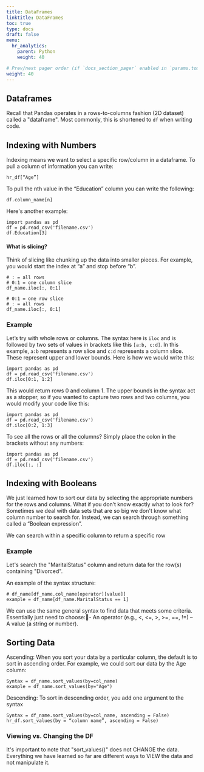 ```yaml
---
title: DataFrames
linktitle: DataFrames
toc: true
type: docs
draft: false
menu:
  hr_analytics:
    parent: Python
    weight: 40

# Prev/next pager order (if `docs_section_pager` enabled in `params.toml`)
weight: 40
---
```


<!-- In this tutorial, I'll share how to view subsets and sort DataFrames: -->

## Dataframes 

Recall that Pandas operates in a rows-to-columns fashion (2D dataset) called a "dataframe". Most commonly, this is shortened to `df` when writing code. 


## Indexing with Numbers

Indexing means we want to select a specific row/column in a dataframe. To pull a column of information you can write:

```
hr_df[“Age”]
```

To pull the nth value in the “Education” column you can write the following:

```
df.column_name[n]
```
Here's another example: 

```
import pandas as pd
df = pd.read_csv('filename.csv')
df.Education[3]
```

#### What is slicing?

Think of slicing like chunking up the data into smaller pieces. For example, you would start the index at “a” and stop before “b”. 

```
# : = all rows
# 0:1 = one column slice
df_name.iloc[:, 0:1]
```

```
# 0:1 = one row slice
# : = all rows
df_name.iloc[:, 0:1]
```

<!-- How does it look with some data?
We are interested in looking at
Employee ID
Age
Attrition

For Employee IDs:
 #2, 3, 4, 5, 6, 7, 8, & 9

How do we start going about this?

What row/column #s are of interest?

Let's practice! -->

### Example

Let’s try with whole rows or columns. The syntax here is `iloc` and is followed by two sets of values in brackets like this `[a:b, c:d]`. In this example, `a:b` represents a row slice and `c:d` represents a column slice. These represent upper and lower bounds. Here is how we would write this:

```
import pandas as pd
df = pd.read_csv('filename.csv')
df.iloc[0:1, 1:2]
```

This would return rows 0 and column 1. The upper bounds in the syntax act as a stopper, so if you wanted to capture two rows and two columns, you would modify your code like this: 

```
import pandas as pd
df = pd.read_csv('filename.csv')
df.iloc[0:2, 1:3]
```

To see all the rows or all the columns? Simply place the colon in the brackets without any numbers:

```
import pandas as pd
df = pd.read_csv('filename.csv')
df.iloc[:, :]
```

## Indexing with Booleans

We just learned how to sort our data by selecting the appropriate numbers for the rows and columns. What if you don’t know exactly what to look for? Sometimes we deal with data sets that are so big we don't know what column number to search for. Instead, we can search through something called a “Boolean expression”.

We can search within a specific column to return a specific row

### Example

Let's search the "MaritalStatus" column and return data for the row(s) containing "Divorced".

An example of the syntax structure: 

```
# df_name[df_name.col_name[operator][value]]
example = df_name[df_name.MaritalStatus == 1]
```

We can use the same general syntax to find data that meets some criteria. Essentially just need to choose:- An operator (e.g., <, <=, >, >=, ==, !=) – A value (a string or number).

<!-- Return data from the df that: 
- matches a string like "female"

Obtain greater than or less than a value:
- Job Satisfaction score over 3

Represents a minimum or maximum age value:
- Lowest age in the dataset -->

## Sorting Data

Ascending: When you sort your data by a particular column, the default is to sort in ascending order. For example, we could sort our data by the Age column:

```
Syntax = df_name.sort_values(by=col_name)
example = df_name.sort_values(by="Age")
```

Descending: To sort in descending order, you add one argument to the syntax 

```
Syntax = df_name.sort_values(by=col_name, ascending = False)
hr_df.sort_values(by = “column name”, ascending = False)
```

### Viewing vs. Changing the DF
It's important to note that "sort_values()" does not CHANGE the data. Everything we have learned so far are different ways to VIEW the data and not manipulate it.